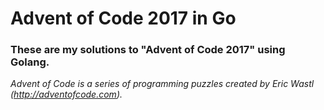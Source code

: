 # Advent of Code 2017 in Go
### These are my solutions to "Advent of Code 2017" using Golang.

_Advent of Code is a series of programming puzzles created by Eric Wastl (http://adventofcode.com)._
